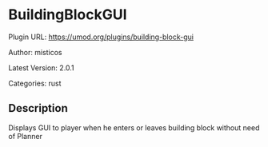 # BuildingBlockGUI

Plugin URL: https://umod.org/plugins/building-block-gui

Author: misticos

Latest Version: 2.0.1

Categories: rust

## Description

Displays GUI to player when he enters or leaves building block without need of Planner
